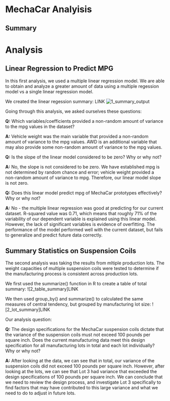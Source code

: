 # MechaCar Analyisis
## Summary


# Analysis
## Linear Regression to Predict MPG

In this first analysis, we used a multiple linear regression model. We are able to obtain and analyze a greater amount of data using a multiple regession model vs a single linear regression model. 

We created the linear regession summary: LINK ![1_summary_output]()

Going through this analysis, we asked ourselves these questions:

**Q:** Which variables/coefficients provided a non-random amount of variance to the mpg values in the dataset?

**A:** Vehicle weight was the main variable that provided a non-random amount of variance to the mpg values. AWD is an additional variable that may also provide some non-random amount of variance to the mpg values.

**Q:** Is the slope of the linear model considered to be zero? Why or why not?

**A:** No, the slope is not considered to be zero. We have established mpg is not determined by random chance and error; vehicle weight provided a non-random amount of variance to mpg. Therefore, our linear model slope is not zero.

**Q:** Does this linear model predict mpg of MechaCar prototypes effectively? Why or why not?

**A:** No - the multiple linear regression was good at predicting for our current dataset. R-squared value was 0.71, which means that roughly 71% of the variability of our dependent variable is explained using this linear model. However, the lack of significant variables is evidence of overfitting. The performance of the model performed well with the current dataset, but fails to generalize and predict future data correctly.

## Summary Statistics on Suspension Coils

The second analysis was taking the results from mltiple production lots. The weight capacities of multiple suspension coils were tested to determine if the manufacturing process is consistent across production lots.

We first used the summarize() function in R to create a table of total summary:
![2_table_summary]LINK

We then used group_by() and summarize() to calculated the same measures of central tendency, but grouped by manufacturing lot size:
![2_lot_summary]LINK

Our analysis question:

**Q:** The design specifications for the MechaCar suspension coils dictate that the variance of the suspension coils must not exceed 100 pounds per square inch. Does the current manufacturing data meet this design specification for all manufacturing lots in total and each lot individually? Why or why not?

**A:** After looking at the data, we can see that in total, our variance of the suspension coils did not exceed 100 pounds per square inch. However, after looking at the lots, we can see that Lot 3 had variance that exceeded the design specifications of 100 pounds per square inch. We can conclude that we need to review the design process, and investigate Lot 3 specifically to find factors that may have contributed to this large variance and what we need to do to adjust in future lots.



